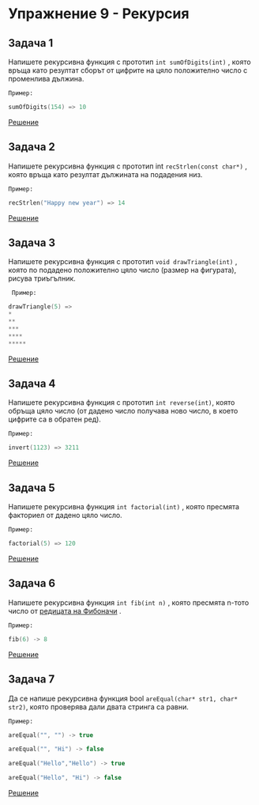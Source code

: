 # Упражнение 9 - Рекурсия

## Задача 1
Напишете рекурсивна функция с прототип `int sumOfDigits(int)` , която връща като резултат сборът от цифрите на цяло положително
число с променлива дължина.

`Пример:` 
``` C++
sumOfDigits(154) => 10
```

[Решение](Task1.cpp)

## Задача 2
Напишете рекурсивна функция с прототип int `recStrlen(const char*)` , която връща като резултат дължината на подадения низ.
	
`Пример:`
``` C++
recStrlen("Happy new year") => 14
```

[Решение](Task2.cpp)

## Задача 3
Напишете рекурсивна функция с прототип `void drawTriangle(int)` , която по подадено положително цяло число (размер на фигурата),
рисува триъгълник.
   
` Пример:`
```C++
drawTriangle(5) =>
*
**
***
****
*****
```
[Решение](Task3.cpp)

## Задача 4
Напишете рекурсивна функция с прототип `int reverse(int)`, която обръща цяло число (от дадено число получава ново число,
в което цифрите са в обратен ред).

`Пример:`
```C++
invert(1123) => 3211
```

[Решение](Task4.cpp)

## Задача  5
Напишете рекурсивна функция `int factorial(int)` , която пресмята факториел от дадено цяло число.

`Пример:`
```C++
factorial(5) => 120
```

[Решение](Task5.cpp)

## Задача  6
Напишете рекурсивна функция `int fib(int n)` , която пресмята n-тото число от [редицата на Фибоначи](https://bg.wikipedia.org/wiki/%D0%A7%D0%B8%D1%81%D0%BB%D0%B0_%D0%BD%D0%B0_%D0%A4%D0%B8%D0%B1%D0%BE%D0%BD%D0%B0%D1%87%D0%B8) .

`Пример:`
 ```C++
 fib(6) -> 8
```

[Решение](Task6.cpp)

## Задача 7
Да се напише рекурсивна функция bool `areEqual(char* str1, char* str2)`, която проверява дали двата стринга са равни.

`Пример:`
```C++
areEqual("", "") -> true
```
```C++
areEqual("", "Hi") -> false
```
```C++
areEqual("Hello","Hello") -> true
```
```C++
areEqual("Hello", "Hi") -> false
```

[Решение](Task7.cpp)
